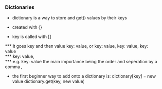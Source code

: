 ### Dictionaries

* dictionary is a way to store and get() values by their keys

* created with {}

* key is called with []

*** it goes key and then value      key: value,            or   key: value, key: value, key: value            
***                                 key: value,        
*** e.g.                              key: value              the main importance being the order and seperation by a comma *,* 


* the first beginner way to add onto a dictionary is:
    dictionary[key] = new value
    dictionary.get(key, new value)
